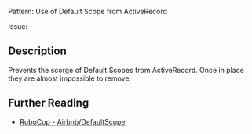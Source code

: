Pattern: Use of Default Scope from ActiveRecord

Issue: -

## Description

Prevents the scorge of Default Scopes from ActiveRecord. Once in place they are almost impossible to remove.

## Further Reading

* [RuboCop - Airbnb/DefaultScope](https://github.com/airbnb/ruby/blob/master/rubocop-airbnb/lib/rubocop/cop/airbnb/default_scope.rb)
